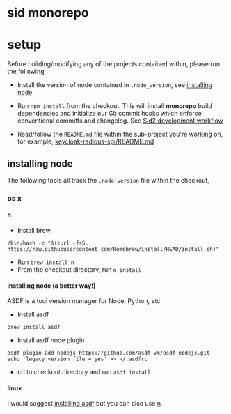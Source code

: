 # sid monorepo

# setup

Before building/modifying any of the projects contained within, please run the following

* Install the version of node contained in `.node_version`, see [installing node](#installing-node)

* Run `npm install` from the checkout. This will install **monorepo** build dependencies and initialize our Git commit hooks which enforce conventional committs and changelog. See [Sid2 development workflow](https://wiki.harvard.edu/confluence/display/HMDC/Sid2+Development+Workflow#Sid2DevelopmentWorkflow-Branches)

* Read/follow the  `README.md` file within the sub-project you're working on, for example, [keycloak-radious-spi/README.md](https://github.com/hmdc/sid2/blob/canary/keycloak-radius-spi/README.md)

## installing node

The following tools all track the `.node-version` file within the checkout, 

### os x

#### n

* Install brew.

```
/bin/bash -c "$(curl -fsSL https://raw.githubusercontent.com/Homebrew/install/HEAD/install.sh)"
```
* Run `brew install n`
* From the checkout directory, run `n install`

#### installing node (a better way!)

ASDF is a tool version manager for Node, Python, etc

* Install asdf
```
brew install asdf
```
* Install asdf node plugin
```
asdf plugin add nodejs https://github.com/asdf-vm/asdf-nodejs.git 
echo 'legacy_version_file = yes' >> ~/.asdfrc
```
* cd to checkout directory and run `asdf install`

#### linux
I would suggest [installing asdf](http://asdf-vm.com/guide/getting-started.html#_3-install-asdf) but you can also use [n](https://github.com/tj/n)
